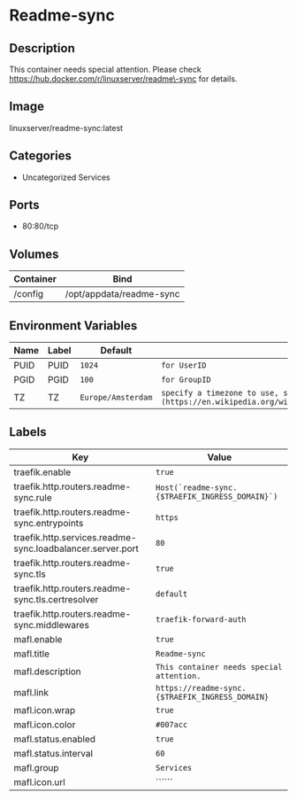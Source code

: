 # Readme-sync

## Description
This container needs special attention. Please check https://hub.docker.com/r/linuxserver/readme\-sync for details.

## Image
linuxserver/readme-sync:latest

## Categories
- Uncategorized Services

## Ports
- 80:80/tcp

## Volumes
| Container | Bind |
|-----------|------|
| /config | /opt/appdata/readme-sync |

## Environment Variables
| Name | Label | Default | Description |
|------|-------|---------|-------------|
| PUID | PUID | ```1024``` | ```for UserID``` |
| PGID | PGID | ```100``` | ```for GroupID``` |
| TZ | TZ | ```Europe/Amsterdam``` | ```specify a timezone to use, see this [list](https://en.wikipedia.org/wiki/List_of_tz_database_time_zones#List).``` |

## Labels
| Key | Value |
|-----|-------|
| traefik.enable | ```true``` |
| traefik.http.routers.readme-sync.rule | ```Host(`readme-sync.{$TRAEFIK_INGRESS_DOMAIN}`)``` |
| traefik.http.routers.readme-sync.entrypoints | ```https``` |
| traefik.http.services.readme-sync.loadbalancer.server.port | ```80``` |
| traefik.http.routers.readme-sync.tls | ```true``` |
| traefik.http.routers.readme-sync.tls.certresolver | ```default``` |
| traefik.http.routers.readme-sync.middlewares | ```traefik-forward-auth``` |
| mafl.enable | ```true``` |
| mafl.title | ```Readme-sync``` |
| mafl.description | ```This container needs special attention.``` |
| mafl.link | ```https://readme-sync.{$TRAEFIK_INGRESS_DOMAIN}``` |
| mafl.icon.wrap | ```true``` |
| mafl.icon.color | ```#007acc``` |
| mafl.status.enabled | ```true``` |
| mafl.status.interval | ```60``` |
| mafl.group | ```Services``` |
| mafl.icon.url | `````` |

